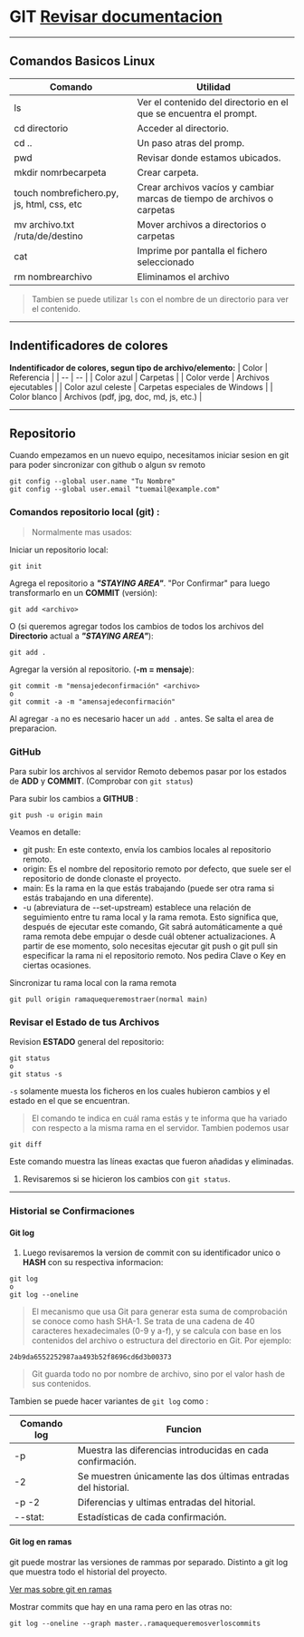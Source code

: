 # GIT [Revisar documentacion](https://git-scm.com/book/es/v2) 
***
## Comandos Basicos Linux
| Comando | Utilidad | 
| -- | -- | 
| ls | Ver el contenido del directorio en el que se encuentra el prompt. | 
| cd directorio | Acceder al directorio. | 
| cd .. | Un paso atras del promp. | 
| pwd | Revisar donde estamos ubicados. | 
| mkdir nomrbecarpeta | Crear carpeta.|
| touch nombrefichero.py, js, html, css, etc  | Crear archivos vacíos y cambiar marcas de tiempo de archivos o carpetas|
| mv archivo.txt /ruta/de/destino | Mover archivos a directorios o carpetas |
| cat | Imprime por pantalla el fichero seleccionado |
| rm nombrearchivo | Eliminamos el archivo|
>Tambien se puede utilizar `ls` con el nombre de un directorio para ver el contenido.

***
## Indentificadores de colores
**Indentificador de colores, segun tipo de archivo/elemento:**
| Color | Referencia | 
| -- | -- | 
| Color azul | Carpetas | 
| Color verde | Archivos ejecutables | 
| Color azul celeste | Carpetas especiales de Windows | 
| Color blanco | Archivos (pdf, jpg, doc, md, js, etc.) | 
***

## Repositorio
Cuando empezamos en un nuevo equipo, necesitamos iniciar sesion en git para poder sincronizar con github o algun sv remoto

~~~
git config --global user.name "Tu Nombre"
git config --global user.email "tuemail@example.com"
~~~

### Comandos repositorio local (git) : 
>Normalmente mas usados:

Iniciar un repositorio local:
~~~
git init 
~~~
Agrega el repositorio a ***"STAYING AREA"***. "Por Confirmar" para luego transformarlo en un **COMMIT** (versión):
~~~
git add <archivo> 
~~~
O (si queremos agregar todos los cambios de todos los archivos del **Directorio** actual a ***"STAYING AREA"***):
~~~
git add . 
~~~
Agregar la versión al repositorio. (**-m = mensaje**):
~~~
git commit -m "mensajedeconfirmación" <archivo>
o 
git commit -a -m "amensajedeconfirmación"
~~~
Al agregar `-a` no es necesario hacer un `add .` antes. Se salta el area de preparacion.

### GitHub
Para subir los archivos al servidor Remoto debemos pasar por los estados de  **ADD** y **COMMIT**. (Comprobar con `git status`)

Para subir los cambios a **GITHUB** :
~~~
git push -u origin main
~~~
Veamos en detalle:

- git push: En este contexto, envía los cambios locales al repositorio remoto.
- origin: Es el nombre del repositorio remoto por defecto, que suele ser el repositorio de donde clonaste el proyecto.
- main: Es la rama en la que estás trabajando (puede ser otra rama si estás trabajando en una diferente).
- -u (abreviatura de --set-upstream) establece una relación de seguimiento entre tu rama local y la rama remota. Esto significa que, después de ejecutar este comando, Git sabrá automáticamente a qué rama remota debe empujar o desde cuál obtener actualizaciones. A partir de ese momento, solo necesitas ejecutar git push o git pull sin especificar la rama ni el repositorio remoto.
Nos pedira Clave o Key en ciertas ocasiones.

Sincronizar tu rama local con la rama remota
~~~
git pull origin ramaquequeremostraer(normal main)
~~~

### Revisar el Estado de tus Archivos
Revision **ESTADO** general del repositorio:
~~~
git status 
o
git status -s  
~~~
`-s` solamente muesta los ficheros en los cuales hubieron cambios y el estado en el que se encuentran.
>El comando te indica en cuál rama estás y te informa que ha variado con respecto a la misma rama en el servidor.
Tambien podemos usar 
~~~
git diff 
~~~
Este comando muestra las líneas exactas que fueron añadidas y eliminadas.

1. Revisaremos si se hicieron los cambios con `git status`.
***
### Historial se Confirmaciones
#### Git log
1. Luego revisaremos la version de commit con su identificador unico o **HASH** con su respectiva informacion:
~~~
git log 
o
git log --oneline
~~~
>El mecanismo que usa Git para generar esta suma de comprobación se conoce como hash SHA-1. Se trata de una cadena de 40 caracteres hexadecimales (0-9 y a-f), y se calcula con base en los contenidos del archivo o estructura del directorio en Git. Por ejemplo:
~~~
24b9da6552252987aa493b52f8696cd6d3b00373
~~~
>Git guarda todo no por nombre de archivo, sino por el valor hash de sus contenidos.

Tambien se puede hacer variantes de `git log` como :

| Comando log | Funcion | 
| -- | -- | 
| -p | Muestra las diferencias introducidas en cada confirmación. | 
| -2 | Se muestren únicamente las dos últimas entradas del historial. | 
| -p -2 | Diferencias y ultimas entradas del hitorial. | 
| --stat: | Estadísticas de cada confirmación. | 


#### Git log en ramas
git puede mostrar las versiones de rammas por separado. Distinto a git log que muestra todo el historial del proyecto.

[Ver mas sobre git en ramas](https://es.stackoverflow.com/questions/496506/como-mostrar-el-log-de-una-rama-espec%C3%ADfica-de-git-sin-mostrar-la-rama-master) 

Mostrar commits que hay en una rama pero en las otras no:
~~~
git log --oneline --graph master..ramaquequeremosverloscommits
~~~